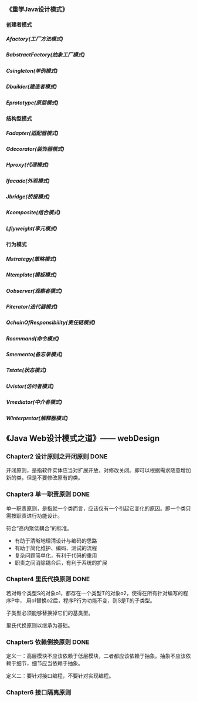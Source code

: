 ### 《重学Java设计模式》

#### 创建者模式

##### Afactory(工厂方法模式)

##### BabstractFactory(抽象工厂模式)

##### Csingleton(单例模式)

##### Dbuilder(建造者模式)

##### Eprototype(原型模式)

#### 结构型模式

##### Fadapter(适配器模式)

##### Gdecorator(装饰器模式)

##### Hproxy(代理模式)

##### Ifacade(外观模式)

##### Jbridge(桥接模式)

##### Kcomposite(组合模式)

##### Lflyweight(享元模式)

#### 行为模式

##### Mstrategy(策略模式)

##### Ntemplate(模板模式)

##### Oobserver(观察者模式)

##### Piterator(迭代器模式)

##### QchainOfResponsibility(责任链模式)

##### Rcommand(命令模式)

##### Smemento(备忘录模式)

##### Tstate(状态模式)

##### Uvistor(访问者模式)

##### Vmediator(中介者模式)

##### Winterpretor(解释器模式)

## 《Java Web设计模式之道》—— webDesign

### Chapter2 设计原则之开闭原则 DONE
开闭原则，是指软件实体应当对扩展开放，对修改关闭。即可以根据需求随意增加新的类，但是不要修改原有的类。

### Chapter3 单一职责原则 DONE
单一职责原则，是指就一个类而言，应该仅有一个引起它变化的原因。即一个类只需按职责进行功能设计。

符合“高内聚低耦合”的标准。

- 有助于清晰地理清设计与编码的思路
- 有助于简化维护、编码、测试的流程
- 复杂问题简单化，有利于代码的重用
- 职责之间消除耦合后，有利于系统的扩展

### Chapter4 里氏代换原则 DONE
若对每个类型S的对象o1，都存在一个类型T的对象o2，使得在所有针对编写的程序P中，
用o1替换o2后，程序P行为功能不变，则S是T的子类型。

子类型必须能够替换掉它们的基类型。

里氏代换原则以继承为基础。

### Chapter5 依赖倒换原则 DONE
定义一：高层模块不应该依赖于低层模块，二者都应该依赖于抽象。抽象不应该依赖于细节，细节应当依赖于抽象。

定义二：要针对接口编程，不要针对实现编程。

### Chapter6 接口隔离原则
